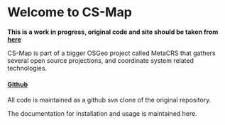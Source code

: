 # Welcome to CS-Map

**This is a work in progress, original code and site should be taken from [here](https://trac.osgeo.org/csmap)**

CS-Map is part of a bigger OSGeo project called MetaCRS that gathers several open source projections, and coordinate system related technologies.

#### [Github](https://github.com/normanb/CS-Map)

All code is maintained as a github svn clone of the original repository.

The documentation for installation and usage is maintained here.
